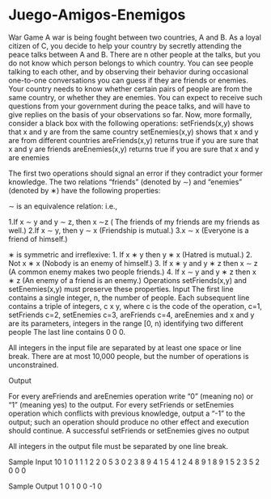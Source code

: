# Juego-Amigos-Enemigos
War Game  A war is being fought between two countries, 
A and B. As a loyal citizen of C, you decide to help your 
country by secretly attending the peace talks between A and B. 
There are n other people at the talks, but you do not know which person belongs to which country. 
You can see people talking to each other, and by observing their behavior during occasional one-to-one conversations you 
can guess if they are friends or enemies.
Your country needs to know whether certain pairs of people are from the same country, 
or whether they are enemies. You can expect to receive such questions from your government during the peace talks, 
and will have to give replies on the basis of your observations so far. 
Now, more formally, consider a black box with the following operations:
setFriends(x,y) shows that x and y are from the same country
setEnemies(x,y) shows that x and y are from different countries 
areFriends(x,y) returns true if you are sure that x and y are friends 
areEnemies(x,y) returns true if you are sure that x and y are enemies

The first two operations should signal an error if they contradict your former knowledge. The two relations “friends” 
(denoted by ∼) and “enemies” (denoted by ∗) have the following properties: 

∼ is an equivalence relation: i.e., 

1.If x ∼ y and y ∼ z, then x ∼z (
The friends of my friends are my friends as well.) 
2.If x ∼ y, then y ∼ x (Friendship is mutual.) 
3.x ∼ x (Everyone is a friend of himself.) 

∗ is symmetric and irreflexive: 1. If x ∗ y then y ∗ x
(Hatred is mutual.) 2. Not x ∗ x (Nobody is an enemy of himself.) 3. If x ∗ y and y ∗ z then x ∼ z 
(A common enemy makes two people friends.) 4. If x ∼ y and y ∗ z then x ∗ z (An enemy of a friend is an enemy.) 
Operations setFriends(x,y) and setEnemies(x,y) must preserve these properties. 
Input The first line contains a single integer, n, the number of people. 
Each subsequent line contains a triple of integers, c x y,
where c is the code of the operation, 
c=1, setFriends 
c=2, setEnemies 
c=3, areFriends 
c=4, areEnemies 
and x and y are its parameters, integers in the range [0, n) identifying two different people
The last line contains 0 0 0.

All integers in the input file are separated by at least one space or line break.
There are at most 10,000 people, but the number of operations is unconstrained. 

Output

For every areFriends and areEnemies operation write “0” (meaning no) or “1” (meaning yes) to the output.
For every setFriends or setEnemies operation which conflicts with previous knowledge, output a “-1” to the output; 
such an operation should produce no other effect and execution should continue.
A successful setFriends or setEnemies gives no output

All integers in the output file must be separated by one line break.

Sample Input 10
1 0 1 
1 1 2 
2 0 5 
3 0 2 
3 8 9 
4 1 5 
4 1 2 
4 8 9 
1 8 9 
1 5 2 
3 5 2 
0 0 0 

Sample Output 
1 
0 
1 
0 
0 
-1
0
